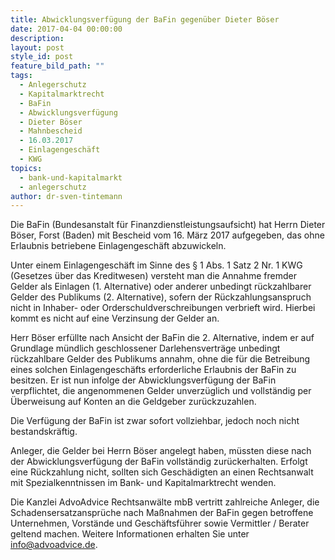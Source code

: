```yaml
---
title: Abwicklungsverfügung der BaFin gegenüber Dieter Böser
date: 2017-04-04 00:00:00
description:
layout: post
style_id: post
feature_bild_path: ""
tags:
  - Anlegerschutz
  - Kapitalmarktrecht
  - BaFin
  - Abwicklungsverfügung
  - Dieter Böser
  - Mahnbescheid
  - 16.03.2017
  - Einlagengeschäft
  - KWG
topics:
  - bank-und-kapitalmarkt
  - anlegerschutz
author: dr-sven-tintemann
---
```



Die BaFin (Bundesanstalt für Finanzdienstleistungsaufsicht) hat Herrn Dieter Böser, Forst (Baden) mit Bescheid vom 16. März 2017 aufgegeben, das ohne Erlaubnis betriebene Einlagengeschäft abzuwickeln.

Unter einem Einlagengeschäft im Sinne des § 1 Abs. 1 Satz 2 Nr. 1 KWG (Gesetzes über das Kreditwesen) versteht man die Annahme fremder Gelder als Einlagen (1. Alternative) oder anderer unbedingt rückzahlbarer Gelder des Publikums (2. Alternative), sofern der Rückzahlungsanspruch nicht in Inhaber- oder Orderschuldverschreibungen verbrieft wird. Hierbei kommt es nicht auf eine Verzinsung der Gelder an.

Herr Böser erfüllte nach Ansicht der BaFin die 2. Alternative, indem er auf Grundlage mündlich geschlossener Darlehensverträge unbedingt rückzahlbare Gelder des Publikums annahm, ohne die für die Betreibung eines solchen Einlagengeschäfts erforderliche Erlaubnis der BaFin zu besitzen. Er ist nun infolge der Abwicklungsverfügung der BaFin verpflichtet, die angenommenen Gelder unverzüglich und vollständig per Überweisung auf Konten an die Geldgeber zurückzuzahlen.

Die Verfügung der BaFin ist zwar sofort vollziehbar, jedoch noch nicht bestandskräftig.

Anleger, die Gelder bei Herrn Böser angelegt haben, müssten diese nach der Abwicklungsverfügung der BaFin vollständig zurückerhalten. Erfolgt eine Rückzahlung nicht, sollten sich Geschädigten an einen Rechtsanwalt mit Spezialkenntnissen im Bank- und Kapitalmarktrecht wenden.

Die Kanzlei AdvoAdvice Rechtsanwälte mbB vertritt zahlreiche Anleger, die Schadensersatzansprüche nach Maßnahmen der BaFin gegen betroffene Unternehmen, Vorstände und Geschäftsführer sowie Vermittler / Berater geltend machen. Weitere Informationen erhalten Sie unter info@advoadvice.de.